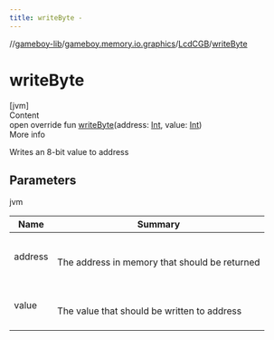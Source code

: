 ```yaml
---
title: writeByte -
---
```

//[gameboy-lib](../../index.md)/[gameboy.memory.io.graphics](../index.md)/[LcdCGB](index.md)/[writeByte](write-byte.md)



# writeByte  
[jvm]  
Content  
open override fun [writeByte](write-byte.md)(address: [Int](https://kotlinlang.org/api/latest/jvm/stdlib/kotlin/-int/index.html), value: [Int](https://kotlinlang.org/api/latest/jvm/stdlib/kotlin/-int/index.html))  
More info  


Writes an 8-bit value to address



## Parameters  
  
jvm  
  
|  Name|  Summary| 
|---|---|
| <a name="gameboy.memory.io.graphics/LcdCGB/writeByte/#kotlin.Int#kotlin.Int/PointingToDeclaration/"></a>address| <a name="gameboy.memory.io.graphics/LcdCGB/writeByte/#kotlin.Int#kotlin.Int/PointingToDeclaration/"></a><br><br>The address in memory that should be returned<br><br>
| <a name="gameboy.memory.io.graphics/LcdCGB/writeByte/#kotlin.Int#kotlin.Int/PointingToDeclaration/"></a>value| <a name="gameboy.memory.io.graphics/LcdCGB/writeByte/#kotlin.Int#kotlin.Int/PointingToDeclaration/"></a><br><br>The value that should be written to address<br><br>
  
  



